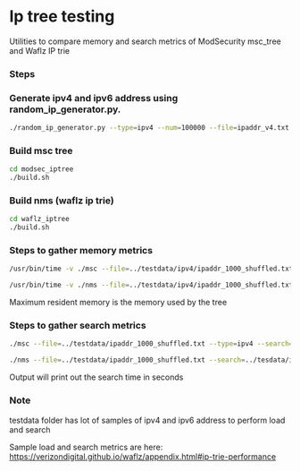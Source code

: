# Ip tree testing
Utilities to compare memory and search metrics of ModSecurity msc_tree and Waflz IP trie

### Steps

### Generate ipv4 and ipv6 address using random_ip_generator.py.

```bash
./random_ip_generator.py --type=ipv4 --num=100000 --file=ipaddr_v4.txt
```

### Build msc tree

```bash
cd modsec_iptree
./build.sh
```

### Build nms (waflz ip trie)

```bash
cd waflz_iptree
./build.sh
```

### Steps to gather memory metrics
	
```bash
/usr/bin/time -v ./msc --file=../testdata/ipv4/ipaddr_1000_shuffled.txt --type=ipv4
```

```bash
/usr/bin/time -v ./nms --file=../testdata/ipv4/ipaddr_1000_shuffled.txt
```

Maximum resident memory is the memory used by the tree


### Steps to gather search metrics

```bash
./msc --file=../testdata/ipaddr_1000_shuffled.txt --type=ipv4 --search=../testdata/ipv4/ipaddr_orginal.txt
```

```bash
./nms --file=../testdata/ipaddr_1000_shuffled.txt --search=../tesdata/ipv4/ipaddr_original.txt
```

Output will print out the search time in seconds

### Note
testdata folder has lot of samples of ipv4 and ipv6 address to perform load and search


Sample load and search metrics are here: https://verizondigital.github.io/waflz/appendix.html#ip-trie-performance


















	


	




